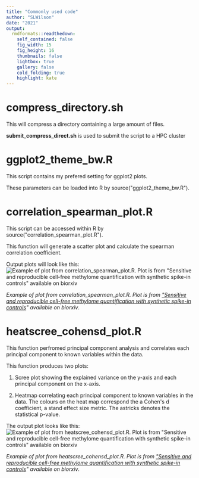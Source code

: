 ```yaml
---
title: "Commonly used code"
author: "SLWilson"
date: "2021"
output:
  rmdformats::readthedown:
    self_contained: false
    fig_width: 15
    fig_height: 16
    thumbnails: false
    lightbox: true
    gallery: false
    cold_folding: true
    highlight: kate
---
```


# compress_directory.sh
This will compress a directory containing a large amount of files.

**submit_compress_direct.sh** is used to submit the script to a HPC cluster

# ggplot2_theme_bw.R
This script contains my prefered setting for ggplot2 plots.

These parameters can be loaded into R by source("ggplot2_theme_bw.R").

# correlation_spearman_plot.R
This script can be accessed within R by source("correlation_spearman_plot.R").

This function will generate a scatter plot and calculate the spearman correlation coefficient.

Output plots will look like this:
![Example of plot from correlation_spearman_plot.R. Plot is from "Sensitive and reproducible cell-free methylome quantification with synthetic spike-in controls" available on biorxiv](/Users/samanthawilson/h4h/commonly_used_code/Commonly_used_code/example_figures/2020_figure4_corr_ctlkproj_GCfix.png)

*Example of plot from correlation_spearman_plot.R. Plot is from ["Sensitive and reproducible cell-free methylome quantification with synthetic spike-in controls](https://www.biorxiv.org/content/10.1101/2021.02.12.430289v1.abstract)" available on biorxiv*.

# heatscree_cohensd_plot.R
This function perfromed principal component analysis and correlates each principal component to known variables within the data.

This function produces two plots:

1. Scree plot showing the explained variance on the y-axis and each principal component on the x-axis.

2. Heatmap correlating each principal component to known variables in the data. The colours on the heat map correspond the a Cohen's d coefficient, a stand effect size metric. The astricks denotes the statistical p-value.

The output plot looks like this:
![Example of plot from heatscree_cohensd_plot.R. Plot is from "Sensitive and reproducible cell-free methylome quantification with synthetic spike-in controls" available on biorxiv](/Users/samanthawilson/h4h/commonly_used_code/Commonly_used_code/example_figures/2020_figure5_heatscree_GCfix.png)

*Example of plot from heatscree_cohensd_plot.R. Plot is from ["Sensitive and reproducible cell-free methylome quantification with synthetic spike-in controls](https://www.biorxiv.org/content/10.1101/2021.02.12.430289v1.abstract)" available on biorxiv*.
